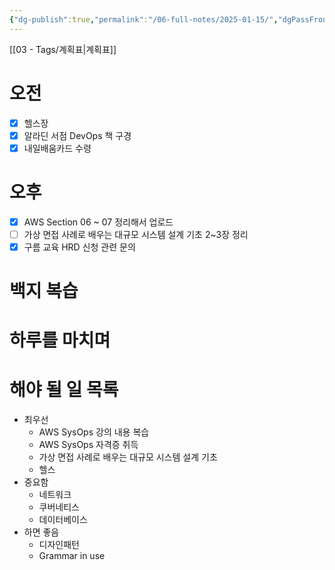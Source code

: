 ```yaml
---
{"dg-publish":true,"permalink":"/06-full-notes/2025-01-15/","dgPassFrontmatter":true}
---
```


[[03 - Tags/계획표\|계획표]]
# 오전
- [x] 헬스장
- [x] 알라딘 서점 DevOps 책 구경
- [x] 내일배움카드 수령
# 오후
- [x] AWS Section 06 ~ 07 정리해서 업로드
- [ ] 가상 면접 사례로 배우는 대규모 시스템 설계 기초 2~3장 정리
- [x] 구름 교육 HRD 신청 관련 문의
# 백지 복습

# 하루를 마치며

# 해야 될 일 목록
- 최우선
	- AWS SysOps 강의 내용 복습
	- AWS SysOps 자격증 취득
	- 가상 면접 사례로 배우는 대규모 시스템 설계 기초
	- 헬스
- 중요함
	- 네트워크
	- 쿠버네티스
	- 데이터베이스
- 하면 좋음
	- 디자인패턴
	- Grammar in use